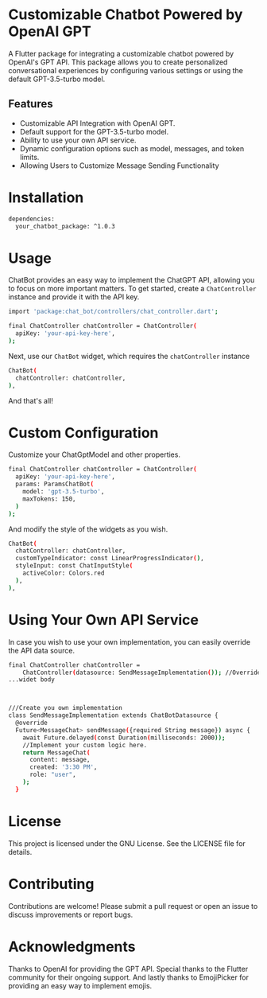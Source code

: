 # Customizable Chatbot Powered by OpenAI GPT

A Flutter package for integrating a customizable chatbot powered by OpenAI's GPT API. This package allows you to create personalized conversational experiences by configuring various settings or using the default GPT-3.5-turbo model.

## Features

- Customizable API Integration with OpenAI GPT.
- Default support for the GPT-3.5-turbo model.
- Ability to use your own API service.
- Dynamic configuration options such as model, messages, and token limits.
- Allowing Users to Customize Message Sending Functionality

# Installation
```sh
dependencies:
  your_chatbot_package: ^1.0.3
```

# Usage
ChatBot provides an easy way to implement the ChatGPT API, allowing you to focus on more important matters.
To get started, create a `ChatController` instance and provide it with the API key.

```sh
import 'package:chat_bot/controllers/chat_controller.dart';

final ChatController chatController = ChatController(
  apiKey: 'your-api-key-here',
);

```
Next, use our `ChatBot` widget, which requires the `chatController` instance
```sh
ChatBot(
  chatController: chatController,
),
```
And that's all!

# Custom Configuration
Customize your ChatGptModel and other properties.

```sh
final ChatController chatController = ChatController(
  apiKey: 'your-api-key-here',
  params: ParamsChatBot(
    model: 'gpt-3.5-turbo',
    maxTokens: 150,
  )
);
```
And modify the style of the widgets as you wish.

```sh
ChatBot(
  chatController: chatController,
  customTypeIndicator: const LinearProgressIndicator(),
  styleInput: const ChatInputStyle(
    activeColor: Colors.red
  ),
),
```

# Using Your Own API Service
In case you wish to use your own implementation, you can easily override the API data source.

```sh
final ChatController chatController =
    ChatController(datasource: SendMessageImplementation()); //Override
...widet body



///Create you own implementation
class SendMessageImplementation extends ChatBotDatasource {
  @override
  Future<MessageChat> sendMessage({required String message}) async {
    await Future.delayed(const Duration(milliseconds: 2000));
    //Implement your custom logic here.
    return MessageChat(
      content: message,
      created: '3:30 PM',
      role: "user",
    );
  }
```


# License

This project is licensed under the GNU License. See the LICENSE file for details.

# Contributing

Contributions are welcome! Please submit a pull request or open an issue to discuss improvements or report bugs.

# Acknowledgments

Thanks to OpenAI for providing the GPT API.
Special thanks to the Flutter community for their ongoing support.
And lastly thanks to EmojiPicker for providing an easy way to implement emojis.